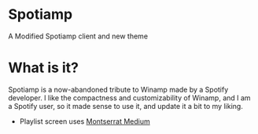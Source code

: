 # Spotiamp
A Modified Spotiamp client and new theme

# What is it?

Spotiamp is a now-abandoned tribute to Winamp made by a Spotify developer. I like the compactness and customizability of Winamp, and I am a Spotify user, so it made sense to use it, and update it a bit to my liking.

- Playlist screen uses [Montserrat Medium](https://fonts.google.com/download?family=Montserrat)
